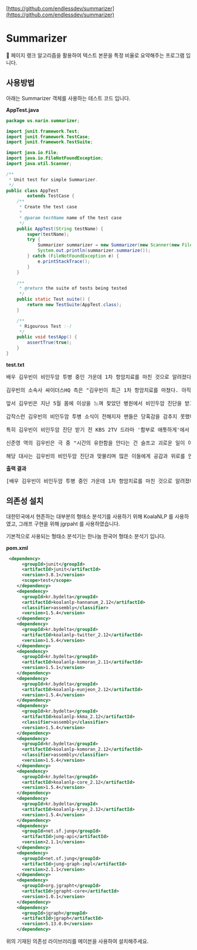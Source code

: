 [https://github.com/endlessdev/summarizer](https://github.com/endlessdev/summarizer)
# Summarizer
📃 페이지 랭크 알고리즘을 활용하여 텍스트 본문을 특정 비율로 요약해주는 프로그램 입니다. 

## 사용방법

아래는 Summarizer 객체를 사용하는 테스트 코드 입니다.

**AppTest.java**

```java
package us.narin.summarizer;

import junit.framework.Test;
import junit.framework.TestCase;
import junit.framework.TestSuite;

import java.io.File;
import java.io.FileNotFoundException;
import java.util.Scanner;

/**
 * Unit test for simple Summarizer.
 */
public class AppTest
        extends TestCase {
    /**
     * Create the test case
     *
     * @param testName name of the test case
     */
    public AppTest(String testName) {
        super(testName);
        try {
            Summarizer summarizer = new Summarizer(new Scanner(new File("./test.txt")).useDelimiter("\\Z").next());
            System.out.println(summarizer.summarize());
        } catch (FileNotFoundException e) {
            e.printStackTrace();
        }
    }

    /**
     * @return the suite of tests being tested
     */
    public static Test suite() {
        return new TestSuite(AppTest.class);
    }

    /**
     * Rigourous Test :-)
     */
    public void testApp() {
        assertTrue(true);
    }
}

```

**test.txt**
<pre>
배우 김우빈이 비인두암 투병 중인 가운데 1차 항암치료를 마친 것으로 알려졌다.

김우빈의 소속사 싸이더스HQ 측은 "김우빈이 최근 1차 항암치료를 마쳤다. 아직 결과가 나오지 않아 뭐라 밝히기가 조심스러운 상황이다. 결과를 기다리는 중이다"라고 밝혔다.

앞서 김우빈은 지난 5월 몸에 이상을 느껴 찾았던 병원에서 비인두암 진단을 받고 투병 중이다.

갑작스런 김우빈의 비인두암 투병 소식이 전해지자 팬들은 당혹감을 감추지 못했다.

특히 김우빈이 비인두암 진단 받기 전 KBS 2TV 드라마 '함부로 애틋하게'에서 시한부 신준영 역을 맡은 바 있다.

신준영 역의 김우빈은 극 중 "시간의 유한함을 안다는 건 슬프고 괴로운 일이 아니라 숨겨왔던 진심을 드러내고 용기를 낼 수 있게 하는, 내게 주어진 마지막 축복인지도 모르겠습니다"라는 독백을 하기도 했다.

해당 대사는 김우빈의 비인두암 진단과 맞물리며 많은 이들에게 공감과 위로를 안겼다.
</pre>

**출력 결과**

<pre>
[배우 김우빈이 비인두암 투병 중인 가운데 1차 항암치료를 마친 것으로 알려졌다 ., 앞서 김우빈은 지난 5월 몸에 이상을 느껴 찾았던 병원에서 비인두암 진단을 받고 투병 중이다 ., 갑작스런 김우빈의 비인두암 투병 소식이 전해지자 팬들은 당혹감을 감추지 못했다 .]
</pre>

## 의존성 설치

대한민국에서 현존하는 대부분의 형태소 분석기를 사용하기 위해 KoalaNLP 를 사용하였고, 그래프 구현을 위해 jgrpaht 를 사용하였습니다.

기본적으로 사용되는 형태소 분석기는 한나눔 한국어 형태소 분석기 입니다.

**pom.xml**
```xml
 <dependency>
      <groupId>junit</groupId>
      <artifactId>junit</artifactId>
      <version>3.8.1</version>
      <scope>test</scope>
    </dependency>
    <dependency>
      <groupId>kr.bydelta</groupId>
      <artifactId>koalanlp-hannanum_2.12</artifactId>
      <classifier>assembly</classifier>
      <version>1.5.4</version>
    </dependency>
    <dependency>
      <groupId>kr.bydelta</groupId>
      <artifactId>koalanlp-twitter_2.12</artifactId>
      <version>1.5.4</version>
    </dependency>
    <dependency>
      <groupId>kr.bydelta</groupId>
      <artifactId>koalanlp-komoran_2.11</artifactId>
      <version>1.5.1</version>
    </dependency>
    <dependency>
      <groupId>kr.bydelta</groupId>
      <artifactId>koalanlp-eunjeon_2.12</artifactId>
      <version>1.5.4</version>
    </dependency>
    <dependency>
      <groupId>kr.bydelta</groupId>
      <artifactId>koalanlp-kkma_2.12</artifactId>
      <classifier>assembly</classifier>
      <version>1.5.4</version>
    </dependency>
    <dependency>
      <groupId>kr.bydelta</groupId>
      <artifactId>koalanlp-komoran_2.12</artifactId>
      <classifier>assembly</classifier>
      <version>1.5.4</version>
    </dependency>
    <dependency>
      <groupId>kr.bydelta</groupId>
      <artifactId>koalanlp-core_2.12</artifactId>
      <version>1.5.4</version>
    </dependency>
    <dependency>
      <groupId>kr.bydelta</groupId>
      <artifactId>koalanlp-kryo_2.12</artifactId>
      <version>1.5.4</version>
    </dependency>
    <dependency>
      <groupId>net.sf.jung</groupId>
      <artifactId>jung-api</artifactId>
      <version>2.1.1</version>
    </dependency>
    <dependency>
      <groupId>net.sf.jung</groupId>
      <artifactId>jung-graph-impl</artifactId>
      <version>2.1.1</version>
    </dependency>
    <dependency>
      <groupId>org.jgrapht</groupId>
      <artifactId>jgrapht-core</artifactId>
      <version>1.0.1</version>
    </dependency>
    <dependency>
      <groupId>jgraph</groupId>
      <artifactId>jgraph</artifactId>
      <version>5.13.0.0</version>
    </dependency>
```

위의 기재된 의존성 라이브러리를 메이븐을 사용하여 설치해주세요.
